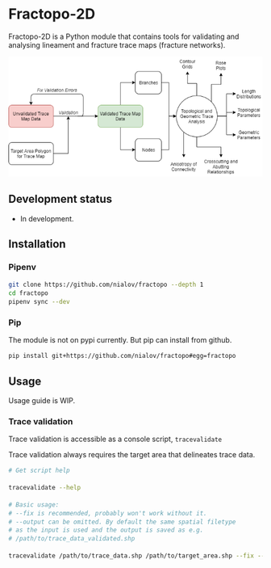 # Fractopo-2D

Fractopo-2D is a Python module that contains tools for validating and analysing
lineament and fracture trace maps (fracture networks).

![Overview of fractopo-2D](docs_src/imgs/fractopo_2d_diagram.png)

## Development status

* In development.

## Installation

### Pipenv

~~~bash
git clone https://github.com/nialov/fractopo --depth 1
cd fractopo
pipenv sync --dev
~~~

### Pip

The module is not on pypi currently. But pip can install from github.

~~~bash
pip install git+https://github.com/nialov/fractopo#egg=fractopo
~~~

## Usage

Usage guide is WIP.

### Trace validation

Trace validation is accessible as a console script, `tracevalidate`

Trace validation always requires the target area that delineates trace data.

~~~bash
# Get script help

tracevalidate --help

# Basic usage:
# --fix is recommended, probably won't work without it.
# --output can be omitted. By default the same spatial filetype
# as the input is used and the output is saved as e.g.
# /path/to/trace_data_validated.shp

tracevalidate /path/to/trace_data.shp /path/to/target_area.shp --fix --output /path/to/output_data.shp
~~~
